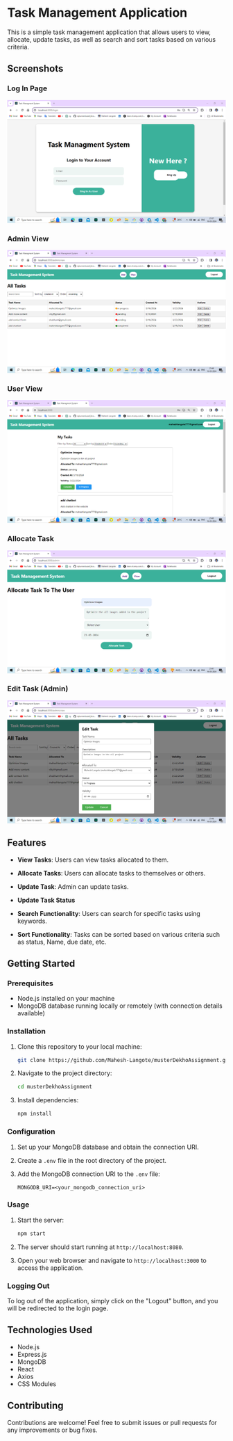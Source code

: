 # Task Management Application

This is a simple task management application that allows users to view, allocate, update tasks, as well as search and sort tasks based on various criteria.

## Screenshots

### Log In Page
![Log In Page](ss/login.png)

### Admin View
![Admin View](ss/adminView.png)

### User View
![User View](ss/userView.png)

### Allocate Task
![Allocate Task](ss/allocatetask.png)

### Edit Task (Admin)
![Edit Task (Admin)](ss/editeTaskAdmin.png)

## Features

- **View Tasks**: Users can view tasks allocated to them.

- **Allocate Tasks**: Users can allocate tasks to themselves or others.

- **Update Task**: Admin can update tasks.

- **Update Task Status**

- **Search Functionality**: Users can search for specific tasks using keywords.

- **Sort Functionality**: Tasks can be sorted based on various criteria such as status, Name, due date, etc.

## Getting Started

### Prerequisites

- Node.js installed on your machine
- MongoDB database running locally or remotely (with connection details available)

### Installation

1. Clone this repository to your local machine:

    ```bash
    git clone https://github.com/Mahesh-Langote/musterDekhoAssignment.git
    ```

2. Navigate to the project directory:

    ```bash
    cd musterDekhoAssignment
    ```

3. Install dependencies:

    ```bash
    npm install
    ```

### Configuration

1. Set up your MongoDB database and obtain the connection URI.

2. Create a `.env` file in the root directory of the project.

3. Add the MongoDB connection URI to the `.env` file:

    ```
    MONGODB_URI=<your_mongodb_connection_uri>
    ```

### Usage

1. Start the server:

    ```bash
    npm start
    ```

2. The server should start running at `http://localhost:8080`.

3. Open your web browser and navigate to `http://localhost:3000` to access the application.

### Logging Out

To log out of the application, simply click on the "Logout" button, and you will be redirected to the login page.

## Technologies Used

- Node.js
- Express.js
- MongoDB
- React
- Axios
- CSS Modules

## Contributing

Contributions are welcome! Feel free to submit issues or pull requests for any improvements or bug fixes.
